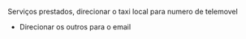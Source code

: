 Serviços prestados, direcionar o taxi local para numero de telemovel
- Direcionar os outros para o email